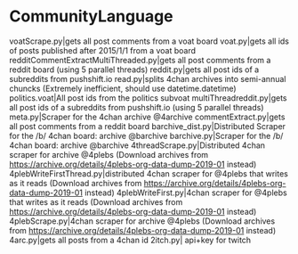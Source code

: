 # CommunityLanguage
voatScrape.py|gets all post comments from a voat board 
voat.py|gets all ids of posts published after 2015/1/1 from a voat board
redditCommentExtractMultiThreaded.py|gets all post comments from a reddit board (using 5 parallel threads)
reddit.py|gets all post ids of a subreddits from pushshift.io
read.py|splits 4chan archives into semi-annual chuncks (Extremely inefficient, should use datetime.datetime)
politics.voat|All post ids from the politics subvoat
multiThreadreddit.py|gets all post ids of a subreddits from pushshift.io (using 5 parallel threads)
meta.py|Scraper for the 4chan archive @4archive
commentExtract.py|gets all post comments from a reddit board
barchive_dist.py|Distributed Scraper for the /b/ 4chan board: archive @barchive
barchive.py|Scraper for the /b/ 4chan board: archive @barchive
4threadScrape.py|Distributed 4chan scraper for archive @4plebs (Download archives from https://archive.org/details/4plebs-org-data-dump-2019-01 instead)
4plebWriteFirstThread.py|distributed 4chan scraper for @4plebs that writes as it reads (Download archives from https://archive.org/details/4plebs-org-data-dump-2019-01 instead)
4plebWriteFirst.py|4chan scraper for @4plebs that writes as it reads (Download archives from https://archive.org/details/4plebs-org-data-dump-2019-01 instead)
4plebScrape.py|4chan scraper for archive @4plebs (Download archives from https://archive.org/details/4plebs-org-data-dump-2019-01 instead)
4arc.py|gets all posts from a 4chan id
2itch.py| api+key for twitch
